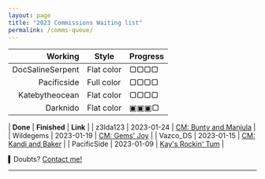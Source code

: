 ```yaml
---
layout: page
title: "2023 Commissions Waiting list"
permalink: /comms-queue/
---
```


| **Working** | **Style** | **Progress** |
| ---:| --- |:--- |
| DocSalineSerpent | Flat color | ▢▢▢▢  |
| Pacificside | Full color | ▢▢▢▢ |
| Katebytheocean | Flat color | ▢▢▢▢ |
| Darknido | Flat color | ▣▣▣▢ |

| **Done** | **Finished** | **Link** |
| z3lda123 | 2023-01-24 | [CM: Bunty and Manjula](https://www.deviantart.com/tei-juan/art/CM-Bunty-and-Manjula-948206754) |
| Wildegems | 2023-01-19 | [CM: Gems' Joy](https://www.furaffinity.net/view/50681644/) |
| Vazco_DS | 2023-01-15 | [CM: Kandi and Baker](https://www.furaffinity.net/view/50628977) |
| PacificSide | 2023-01-09 | [Kay's Rockin' Tum](https://www.furaffinity.net/view/50758615) |


▍Doubts? [Contact me!](/contact.md)

* * *


<!-- 
| **`Working`** |  |  |
▢▢▢▢
▣▢▢▢
▣▣▢▢
▣▣▣▢
▣▣▣▣

●●●○

■□ ▢▣○●○●◉▉▓▒░

○○○○ 0%
●○○○ 25%
●●○○ 50%
●●●○ 75%
●●● 100%

Written in **M↓**

-->